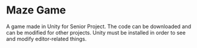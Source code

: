 # Maze Game

A game made in Unity for Senior Project. The code can be downloaded and can be modified for other projects. Unity must be installed in order to see and modify editor-related things.
